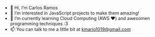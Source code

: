 - 👋 Hi, I’m Carlos Ramos
- 👀 I’m interested in JavaScript projects to make them amazing!
- 🌱 I’m currently learning Cloud Computing (AWS ♥) and awesomen programming techniques :3
- 📫 You can talk to me a little bit at kmario1019@gmail.com

<!---
Kmario19/Kmario19 is a ✨ special ✨ repository because its `README.md` (this file) appears on your GitHub profile.
You can click the Preview link to take a look at your changes.
--->
